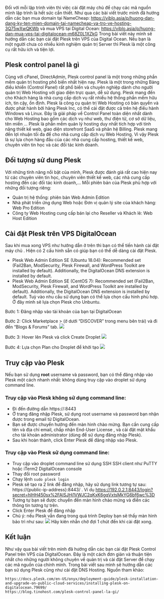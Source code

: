 Đối với mỗi lập trình viên thì việc cài đặt máy chủ để chạy các mã nguồn mình lập trình là hết sức cần thiết. Như qua các bài viết trước mình đã hướng dẫn các bạn mua domain tại NameCheap: https://viblo.asia/p/huong-dan-dang-ky-ten-mien-domain-tai-namecheap-va-tro-ve-hosting-3Q75wXwQKWb và mua VPS tại Digital Ocean: https://viblo.asia/p/huong-dan-mua-vps-tai-digitalocean-m68Z0L1XZkG
Trong bài viết này mình sẽ hướng dẫn các bạn cài đặt Plesk trên VPS của Digital Ocean. Nếu bạn là một người chưa có nhiều kinh nghiệm quản trị Server thì Plesk là một công cụ rất hữu ích và tiện lợi.
## Plesk control panel là gì
Cùng với cPanel, DirectAdmin, Plesk control panel là một trong những phần mềm quản trị hosting phổ biến nhất hiện nay.
Plesk là một trong những Bảng điều khiển (Control Panel) rất phổ biến và chuyên nghiệp dành cho người quản trị Web Hosting với giao diện trực quan, dễ sử dụng. Plesk mang đến cho Khách hàng là nhà cung cấp dịch vụ rất nhiều hệ thống phần mềm hữu ích, tin cậy, ổn định. Plesk là công cụ quản trị Web Hosting có bản quyền và được phát hành bởi hãng Plesk Inc, có thể cài đặt được cả trên hệ điều hành Windows và Linux.
Đây là giải pháp về Control Panel toàn diện nhất dành cho Web Hosting bao gồm các dịch vụ như web, thư điện tử, cơ sở dữ liệu, tên miền … Plesk là phần mềm quản lý hosting duy nhất tích hợp với tính năng thiết kế web, giao diện storefront SaaS và phân hệ Billing. Plesk mang đến lợi nhuận tối đa để cho nhà cung cấp dịch vụ Web Hosting. Vì vậy Plesk là sự lựa chọn hàng đầu của các nhà cung cấp hosting, thiết kế web, chuyên viên tin học và các đối tác kinh doanh.
## Đối tượng sử dung Plesk
Với những tính năng nổi bật của mình, Plesk được đánh giá rất cao hiện nay từ các chuyên viên tin học, chuyên viên thiết kế web, các nhà cung cấp hosting đến các đối tác kinh doanh,…
Mỗi phiên bản của Plesk phù hợp với những đối tượng riêng:
* Quản trị hệ thống: phiên bản Web Admin Edition
* Nhà phát triển ứng dụng Web hoặc Đơn vị quản lý site của khách hàng: Web Pro Edition
* Công ty Web Hosting cung cấp bán lại cho Reseller và Khách lẻ: Web Host Edition
## Cài đặt Plesk trên VPS DigitalOcean
Sau khi mua xong VPS như hướng dẫn ở trên thì bạn có thể tiến hành cài đặt máy chủ .
Hiện có 2 cấu hình sẵn có giúp bạn có thể dễ dàng cài đặt Plesk.
* Plesk Web Admin Edition SE (Ubuntu 18.04): Recommended set (Fail2Ban, ModSecurity, Plesk Firewall, and WordPress Toolkit are installed by default). Additionally, the DigitalOcean DNS extension is installed by default.
* Plesk Web Admin Edition SE (CentOS 7): Recommended set (Fail2Ban, ModSecurity, Plesk Firewall, and WordPress Toolkit are installed by default). Additionally, the DigitalOcean DNS extension is installed by default.
Tuỳ vào nhu cầu sử dụng bạn có thể lựa chọn cấu hình phù hơp. Ở đây mình sẽ lựa chọn Plesk cho Unbuntu.

Bước 1: Đăng nhập vào tài khoản của bạn tại DigitalOcean

Bước 2: Click Marketplace > (ở dưới “DISCOVER” trong menu bên trái) và đi đến “Blogs & Forums” tab.
![](https://images.viblo.asia/03f37d99-24f8-482f-98d2-2f9cf0ece6ff.png)

Bước 3: Hover lên Plesk và click Create Droplet
![](https://images.viblo.asia/c32e04c5-d203-40ed-bd12-36fb1b177264.png)

Bước 4: Lựa chọn Plan cho Droplet để khởi tạo
![](https://images.viblo.asia/c2d73c74-3237-4f37-97d4-3955f0746555.png)

## Truy cập vào Plesk
Nếu bạn sử dụng **root** username và password, bạn có thể đăng nhập vào Plesk một cách nhanh nhất: không dùng truy cập vào droplet sử dụng command line.
### Truy cập vào Plesk không sử dụng command line: 
* Đi đến đường dẫn https://<your-droplet-IP>:8443
* Ở trang đăng nhập Plesk, sử dụng root username và  password bạn nhận được trong email từ DigitalOcean.
* Bạn sẽ được chuyển hướng đến màn hình chào mừng. Bạn cần cung cấp tên và địa chỉ email, chấp nhận End-User License , và cài đặt mật khẩu cho tài khoản administrator (dùng để sử dụng đăng nhập Plesk).
* Sau khi hoàn thành, click Enter Plesk để đăng nhập vào Plesk.
### Truy cập vào Plesk  sử dụng command line:
* Truy cập vào droplet command line sử dụng
SSH
SSH client như PuTTY hoặc iTerm2
DigitalOcean console
* Thay đổi root password 
* Chạy lệnh
`sudo plesk login`
*  Plesk sẽ tạo ra 2 link để đăng nhập, hãy sử dụng link tương tự sau: https://{public-ip-address}:8443/ . Ví dụ https://192.0.2.1:8443/login?secret=hlHH450sx%2FAlSJHj1VWJC2qKxK6gqVxtsMkYG6bf6wc%3D
*  Tương tự bạn sẽ được chuyển đến màn hình chào mừng và điền các thông tin tương tự trên.
* Click Enter Plesk để đăng nhập
* Chú ý: nếu Plesk vẫn đang trong quá trình Deploy bạn sẽ thấy màn hình bảo trì như sau:
  ![](https://images.viblo.asia/7a7c3673-b6ce-41c5-8b1e-ed08d6537705.png)
    Hãy kiên nhẫn chờ đợi 1 chút đến khi cài đặt xong.
## Kết luận
Như vậy qua bài viết trên mình đã hướng dẫn các bạn cài đặt Plesk Control Panel trên VPS của DigitalOcean. Đây là một cách đơn giản và thuận tiện nhất cho những người không chuyên về quản trị và cài đặt Server để chạy các mã nguồn của chính mình. Trong bài viết sau mình sẽ hướng dẫn các bạn sử dụng Plesk cũng như cài đặt DNS Hosting.
Nguồn tham khảo: 

    https://docs.plesk.com/en-US/onyx/deployment-guide/plesk-installation-and-upgrade-on-public-cloud-services/installing-plesk-on-digitalocean.79699/
    https://blog.tinohost.com/plesk-control-panel-la-gi/